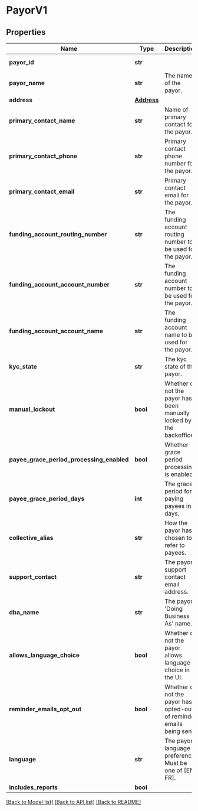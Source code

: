 # PayorV1

## Properties
Name | Type | Description | Notes
------------ | ------------- | ------------- | -------------
**payor_id** | **str** |  | [optional] [readonly] 
**payor_name** | **str** | The name of the payor. | 
**address** | [**Address**](Address.md) |  | [optional] 
**primary_contact_name** | **str** | Name of primary contact for the payor. | [optional] 
**primary_contact_phone** | **str** | Primary contact phone number for the payor. | [optional] 
**primary_contact_email** | **str** | Primary contact email for the payor. | [optional] 
**funding_account_routing_number** | **str** | The funding account routing number to be used for the payor. | [optional] 
**funding_account_account_number** | **str** | The funding account number to be used for the payor. | [optional] 
**funding_account_account_name** | **str** | The funding account name to be used for the payor. | [optional] 
**kyc_state** | **str** | The kyc state of the payor. | [optional] [readonly] 
**manual_lockout** | **bool** | Whether or not the payor has been manually locked by the backoffice. | [optional] 
**payee_grace_period_processing_enabled** | **bool** | Whether grace period processing is enabled. | [optional] [readonly] 
**payee_grace_period_days** | **int** | The grace period for paying payees in days. | [optional] [readonly] 
**collective_alias** | **str** | How the payor has chosen to refer to payees. | [optional] 
**support_contact** | **str** | The payor’s support contact email address. | [optional] 
**dba_name** | **str** | The payor’s &#39;Doing Business As&#39; name. | [optional] 
**allows_language_choice** | **bool** | Whether or not the payor allows language choice in the UI. | [optional] 
**reminder_emails_opt_out** | **bool** | Whether or not the payor has opted-out of reminder emails being sent. | [optional] [readonly] 
**language** | **str** | The payor’s language preference. Must be one of [EN, FR]. | [optional] 
**includes_reports** | **bool** |  | [optional] 

[[Back to Model list]](../README.md#documentation-for-models) [[Back to API list]](../README.md#documentation-for-api-endpoints) [[Back to README]](../README.md)


